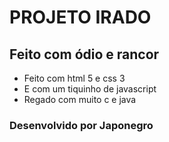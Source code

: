 # PROJETO IRADO

## Feito com ódio e rancor

- Feito com html 5 e css 3 
- E com um tiquinho de javascript
- Regado com muito c e java

### Desenvolvido por Japonegro 